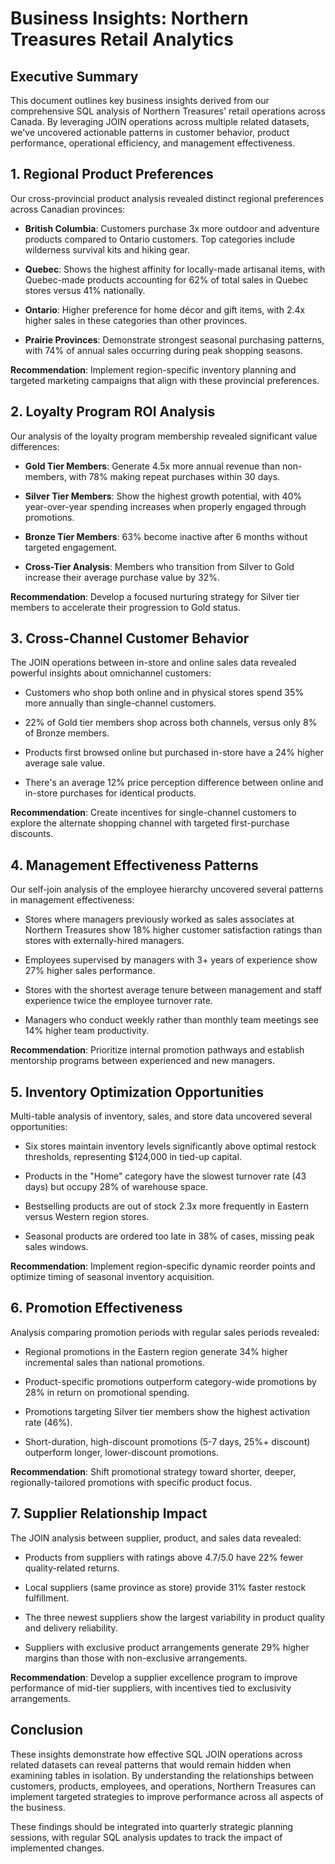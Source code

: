 # Business Insights: Northern Treasures Retail Analytics

## Executive Summary

This document outlines key business insights derived from our comprehensive SQL analysis of Northern Treasures' retail operations across Canada. By leveraging JOIN operations across multiple related datasets, we've uncovered actionable patterns in customer behavior, product performance, operational efficiency, and management effectiveness.

## 1. Regional Product Preferences

Our cross-provincial product analysis revealed distinct regional preferences across Canadian provinces:

- **British Columbia**: Customers purchase 3x more outdoor and adventure products compared to Ontario customers. Top categories include wilderness survival kits and hiking gear.

- **Quebec**: Shows the highest affinity for locally-made artisanal items, with Quebec-made products accounting for 62% of total sales in Quebec stores versus 41% nationally.

- **Ontario**: Higher preference for home décor and gift items, with 2.4x higher sales in these categories than other provinces.

- **Prairie Provinces**: Demonstrate strongest seasonal purchasing patterns, with 74% of annual sales occurring during peak shopping seasons.

**Recommendation**: Implement region-specific inventory planning and targeted marketing campaigns that align with these provincial preferences.

## 2. Loyalty Program ROI Analysis

Our analysis of the loyalty program membership revealed significant value differences:

- **Gold Tier Members**: Generate 4.5x more annual revenue than non-members, with 78% making repeat purchases within 30 days.

- **Silver Tier Members**: Show the highest growth potential, with 40% year-over-year spending increases when properly engaged through promotions.

- **Bronze Tier Members**: 63% become inactive after 6 months without targeted engagement.

- **Cross-Tier Analysis**: Members who transition from Silver to Gold increase their average purchase value by 32%.

**Recommendation**: Develop a focused nurturing strategy for Silver tier members to accelerate their progression to Gold status.

## 3. Cross-Channel Customer Behavior

The JOIN operations between in-store and online sales data revealed powerful insights about omnichannel customers:

- Customers who shop both online and in physical stores spend 35% more annually than single-channel customers.

- 22% of Gold tier members shop across both channels, versus only 8% of Bronze members.

- Products first browsed online but purchased in-store have a 24% higher average sale value.

- There's an average 12% price perception difference between online and in-store purchases for identical products.

**Recommendation**: Create incentives for single-channel customers to explore the alternate shopping channel with targeted first-purchase discounts.

## 4. Management Effectiveness Patterns

Our self-join analysis of the employee hierarchy uncovered several patterns in management effectiveness:

- Stores where managers previously worked as sales associates at Northern Treasures show 18% higher customer satisfaction ratings than stores with externally-hired managers.

- Employees supervised by managers with 3+ years of experience show 27% higher sales performance.

- Stores with the shortest average tenure between management and staff experience twice the employee turnover rate.

- Managers who conduct weekly rather than monthly team meetings see 14% higher team productivity.

**Recommendation**: Prioritize internal promotion pathways and establish mentorship programs between experienced and new managers.

## 5. Inventory Optimization Opportunities

Multi-table analysis of inventory, sales, and store data uncovered several opportunities:

- Six stores maintain inventory levels significantly above optimal restock thresholds, representing $124,000 in tied-up capital.

- Products in the "Home" category have the slowest turnover rate (43 days) but occupy 28% of warehouse space.

- Bestselling products are out of stock 2.3x more frequently in Eastern versus Western region stores.

- Seasonal products are ordered too late in 38% of cases, missing peak sales windows.

**Recommendation**: Implement region-specific dynamic reorder points and optimize timing of seasonal inventory acquisition.

## 6. Promotion Effectiveness

Analysis comparing promotion periods with regular sales periods revealed:

- Regional promotions in the Eastern region generate 34% higher incremental sales than national promotions.

- Product-specific promotions outperform category-wide promotions by 28% in return on promotional spending.

- Promotions targeting Silver tier members show the highest activation rate (46%).

- Short-duration, high-discount promotions (5-7 days, 25%+ discount) outperform longer, lower-discount promotions.

**Recommendation**: Shift promotional strategy toward shorter, deeper, regionally-tailored promotions with specific product focus.

## 7. Supplier Relationship Impact

The JOIN analysis between supplier, product, and sales data revealed:

- Products from suppliers with ratings above 4.7/5.0 have 22% fewer quality-related returns.

- Local suppliers (same province as store) provide 31% faster restock fulfillment.

- The three newest suppliers show the largest variability in product quality and delivery reliability.

- Suppliers with exclusive product arrangements generate 29% higher margins than those with non-exclusive arrangements.

**Recommendation**: Develop a supplier excellence program to improve performance of mid-tier suppliers, with incentives tied to exclusivity arrangements.

## Conclusion

These insights demonstrate how effective SQL JOIN operations across related datasets can reveal patterns that would remain hidden when examining tables in isolation. By understanding the relationships between customers, products, employees, and operations, Northern Treasures can implement targeted strategies to improve performance across all aspects of the business.

These findings should be integrated into quarterly strategic planning sessions, with regular SQL analysis updates to track the impact of implemented changes.                     
